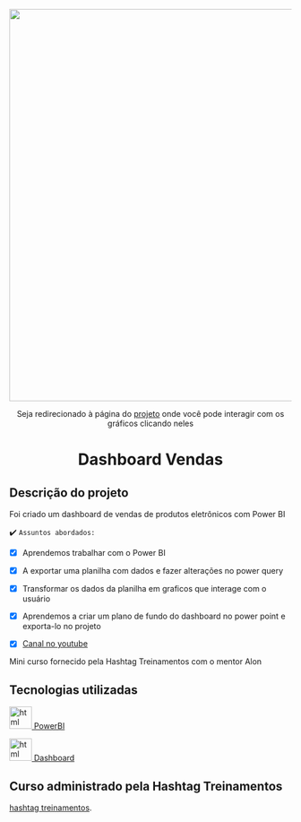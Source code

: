 

<p align="center">
    <img width="700" src="https://user-images.githubusercontent.com/102911341/226343356-af8a06d3-fbba-4288-882b-8f5ca6875b7f.png">
</p>

<p align="center">Seja redirecionado à página do 
<a href="https://app.powerbi.com/view?r=eyJrIjoiZTRhYmJjMmItZDJjNC00MWQxLWFjOTAtZTQzYmI3ZWI4MTBiIiwidCI6IjA4MzI4ODJiLTAzNGQtNGIyOS04YWY1LTI0NDY5NmU1YWZhMyJ9" target="_blank">projeto</a> onde você pode interagir com os gráficos clicando neles</p>


<p> <h1 align="center">Dashboard Vendas</h1></p>

## Descrição do projeto 

<p align="justify">
 
 Foi criado um dashboard de vendas de produtos eletrônicos com Power BI

 :heavy_check_mark: `Assuntos abordados:`

- [x] Aprendemos trabalhar com o Power BI

- [x] A exportar uma planilha com dados e fazer alterações no power query 

- [x] Transformar os dados da planilha em graficos que interage com o usuário

- [x] Aprendemos a criar um plano de fundo do dashboard no power point e exporta-lo no projeto

- [x] <a href="https://www.youtube.com/playlist?list=PLxjKFMYkZ9OfDG_LkQ3Txln5BqLZY5iac" target="_blank">Canal no youtube</a></p>



Mini curso fornecido pela Hashtag Treinamentos com o mentor Alon

</p>

###

## Tecnologias utilizadas

<a href="#" target="_blank"> <img src="https://github.com/microsoft/PowerBI-Icons/blob/main/PNG/Power-BI.png" alt="html" width="40" height="40"/>  PowerBI </a> 

<a href="#" target="_blank"> <img src="https://github.com/microsoft/PowerBI-Icons/blob/main/PNG/Dashboard.png" alt="html" width="40" height="40"/>  Dashboard </a> 


###


## Curso administrado pela Hashtag Treinamentos

 [hashtag treinamentos](https://www.hashtagtreinamentos.com/todos-os-cursos).


